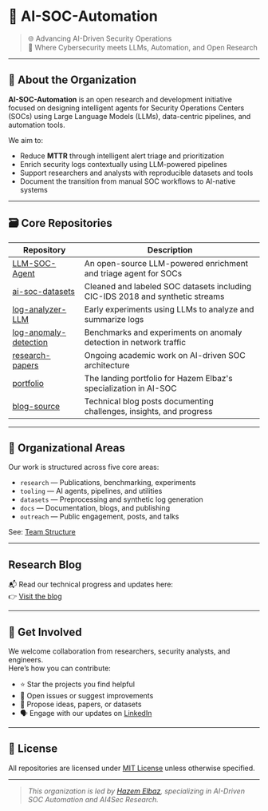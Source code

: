 # 🔐 AI-SOC-Automation

> 🌐 Advancing AI-Driven Security Operations  
> 🧠 Where Cybersecurity meets LLMs, Automation, and Open Research

---

## 📍 About the Organization

**AI-SOC-Automation** is an open research and development initiative focused on designing intelligent agents for Security Operations Centers (SOCs) using Large Language Models (LLMs), data-centric pipelines, and automation tools.

We aim to:
- Reduce **MTTR** through intelligent alert triage and prioritization
- Enrich security logs contextually using LLM-powered pipelines
- Support researchers and analysts with reproducible datasets and tools
- Document the transition from manual SOC workflows to AI-native systems

---

## 🗃️ Core Repositories

| Repository | Description |
|------------|-------------|
| [LLM-SOC-Agent](https://github.com/ai-soc-automation/LLM-SOC-Agent) | An open-source LLM-powered enrichment and triage agent for SOCs |
| [ai-soc-datasets](https://github.com/ai-soc-automation/ai-soc-datasets) | Cleaned and labeled SOC datasets including CIC-IDS 2018 and synthetic streams |
| [log-analyzer-LLM](https://github.com/elbazhazem/log-analyzer-LLM) | Early experiments using LLMs to analyze and summarize logs |
| [log-anomaly-detection](https://github.com/elbazhazem/log-anomaly-detection) | Benchmarks and experiments on anomaly detection in network traffic |
| [research-papers](https://github.com/ai-soc-automation/research-papers) | Ongoing academic work on AI-driven SOC architecture |
| [portfolio](https://github.com/ai-soc-automation/portfolio) | The landing portfolio for Hazem Elbaz's specialization in AI-SOC |
| [blog-source](https://github.com/ai-soc-automation/blog-source) | Technical blog posts documenting challenges, insights, and progress |

---

## 🧩 Organizational Areas

Our work is structured across five core areas:

- `research` — Publications, benchmarking, experiments
- `tooling` — AI agents, pipelines, and utilities
- `datasets` — Preprocessing and synthetic log generation
- `docs` — Documentation, blogs, and publishing
- `outreach` — Public engagement, posts, and talks

See: [Team Structure](https://github.com/orgs/ai-soc-automation/teams)

---

## Research Blog

📬 Read our technical progress and updates here:  
👉 [Visit the blog](./blog/)  

---

## 🚀 Get Involved

We welcome collaboration from researchers, security analysts, and engineers.  
Here’s how you can contribute:

- ⭐ Star the projects you find helpful
- 🐛 Open issues or suggest improvements
- 📑 Propose ideas, papers, or datasets
- 🗣 Engage with our updates on [LinkedIn](https://www.linkedin.com/in/hazemelbaz)

---

## 📄 License

All repositories are licensed under [MIT License](https://opensource.org/licenses/MIT) unless otherwise specified.

---

> _This organization is led by [Hazem Elbaz](https://elbazhazem.github.io), specializing in AI-Driven SOC Automation and AI4Sec Research._
